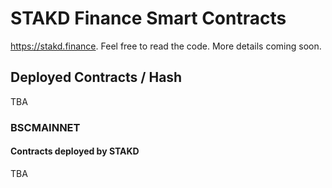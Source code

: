 # STAKD Finance Smart Contracts

https://stakd.finance. Feel free to read the code. More details coming soon.

## Deployed Contracts / Hash
 TBA

### BSCMAINNET

#### Contracts deployed by STAKD
TBA


